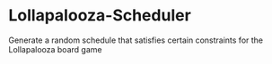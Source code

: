 # Lollapalooza-Scheduler
Generate a random schedule that satisfies certain constraints for the Lollapalooza board game
